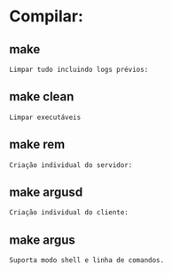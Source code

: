 # Compilar:

## make

`Limpar tudo incluindo logs prévios:`

## make clean

`Limpar executáveis`

## make rem

`Criação individual do servidor:`

## make argusd

`Criação individual do cliente:`

## make argus


`Suporta modo shell e linha de comandos.`